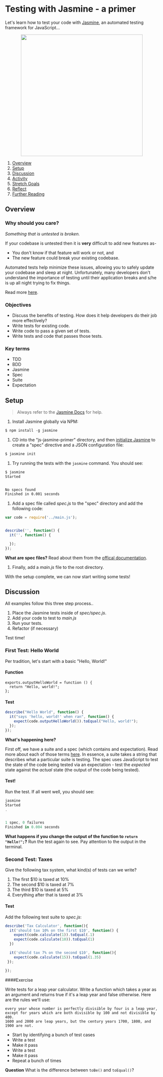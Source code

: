 # Testing with Jasmine - a primer

Let's learn how to test your code with [Jasmine](http://jasmine.github.io/), an automated testing framework for JavaScript...

<div style="text-align:center;">
  <img src="https://raw.githubusercontent.com/gSchool/g11-course-curriculum/master/week04/04_exercises/js-jasmine-primer/jasmine.png?token=AB7Ld8Nv28BPBzFYCQEqdQ0CuWz_M37iks5Vv3MqwA%3D%3D" width="400px">
</div>

1. [Overview](#overview)
1. [Setup](#setup)
1. [Discussion](#discussion)
1. [Activity](#activity)
1. [Stretch Goals](#stretch-goals)
1. [Reflect](#reflect)
1. [Further Reading](#further-reading)

## Overview

### Why should you care?

*Something that is untested is broken.*

If your codebase is untested then it is **very** difficult to add new features as-

- You don't know if that feature will work or not, and
- The new feature could break your existing codebase.

Automated tests help minimize these issues, allowing you to safely update your codebase and sleep at night. Unfortunately, many developers don't understand the importance of testing until their application breaks and s/he is up all night trying to fix things.

Read more [here](http://stackoverflow.com/questions/67299/is-unit-testing-worth-the-effort).

### Objectives

- Discuss the benefits of testing. How does it help developers do their job more effectively?
- Write tests for existing code.
- Write code to pass a given set of tests.
- Write tests and code that passes those tests.

### Key terms

- TDD
- BDD
- Jasmine
- Spec
- Suite
- Expectation

## Setup

> Always refer to the [Jasmine Docs](http://jasmine.github.io/) for help.

1. Install Jasmine globally via NPM:

  ```javascript
  $ npm install -g jasmine
  ```

1. CD into the "js-jasmine-primer" directory, and then [initialize Jasmine](http://jasmine.github.io/2.0/node.html#section-Init_a_Project) to create a "spec" directive and a JSON configuration file:

  ```javascript
  $ jasmine init
  ```

1. Try running the tests with the `jasmine` command. You should see:

  ```sh
  $ jasmine
  Started


  No specs found
  Finished in 0.001 seconds
  ```

1. Add a spec file called *spec.js* to the "spec" directory and add the following code:

  ```javascript
  var code = require('../main.js');


  describe('', function() {
    it('', function() {

    });
  });
  ```

  **What are spec files?** Read about them from the [offical documentation](http://jasmine.github.io/2.0/introduction.html).

1. Finally, add a *main.js* file to the root directory.

With the setup complete, we can now start writing some tests!

## Discussion

All examples follow this three step process..

1. Place the Jasmine tests inside of *spec/spec.js*.
1. Add your code to test to *main.js*
1. Run your tests.
1. Refactor (if necessary)

Test time!

### First Test: Hello World

Per tradition, let's start with a basic "Hello, World!"

#### Function

```javscript
exports.outputHelloWorld = function () {
  return "Hello, world!";
};
```

#### Test

```javascript
describe("Hello World", function() {
  it("says 'hello, world!' when ran", function() {
    expect(code.outputHelloWorld()).toEqual("Hello, world!");
  });
});
```

**What's happening here?**

First off, we have a suite and a spec (which contains and expectation). Read more about each of those terms [here](http://jasmine.github.io/2.0/introduction.html). In essence, a suite takes a string that describes what a particular suite is testing. The spec uses JavaScript to test the state of the code being tested via an expectation - test the *expected* state against the *actual* state (the output of the code being tested).

#### Test!

Run the test. If all went well, you should see:

```javascript
jasmine
Started
.


1 spec, 0 failures
Finished in 0.004 seconds
```

**What happens if you change the output of the function to `return "Hello!";`?** Run the test again to see. Pay attention to the output in the terminal.


### Second Test: Taxes

Give the following tax system, what kind(s) of tests can we write?

1. The first $10 is taxed at 10%
1. The second $10 is taxed at 7%
1. The third $10 is taxed at 5%
1. Everything after that is taxed at 3%

#### Test

Add the following test suite to *spec.js*:

```javascript
describe('Tax Calculator', function(){
  it('should tax 10% on the first $10', function() {
    expect(code.calculate(1)).toEqual(.1)
    expect(code.calculate(10)).toEqual(1)
  })

  it('should tax 7% on the second $10', function(){
    expect(code.calculate(15)).toEqual(1.35)
 });

});
```

####Exercise

Write tests for a leap year calculator.  Write a function which takes a year as an argument and returns true if it's a leap year and false otherwise. Here are the rules we'll use:

```
every year whose number is perfectly divisible by four is a leap year,
except for years which are both divisible by 100 and not divisible by 400.
1600 and 2000 are leap years, but the century years 1700, 1800, and 1900 are not.
```

* Start by identifying a bunch of test cases
* Write a test
* Make it pass
* Write a test
* Make it pass
* Repeat a bunch of times

**Question** What is the difference between `toBe()` and `toEqual()`?
